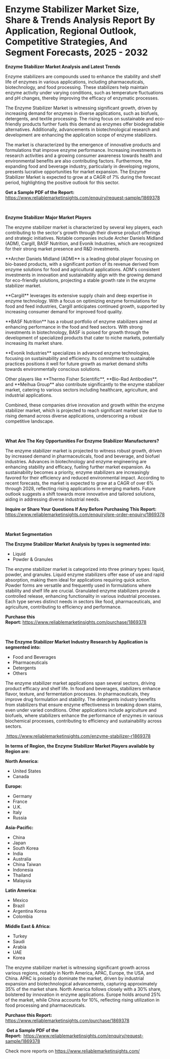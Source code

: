 <p><h1>Enzyme Stabilizer Market Size, Share & Trends Analysis Report By Application, Regional Outlook, Competitive Strategies, And Segment Forecasts, 2025 - 2032</h1></p><p><strong>Enzyme Stabilizer Market Analysis and Latest Trends</strong></p>
<p><p>Enzyme stabilizers are compounds used to enhance the stability and shelf life of enzymes in various applications, including pharmaceuticals, biotechnology, and food processing. These stabilizers help maintain enzyme activity under varying conditions, such as temperature fluctuations and pH changes, thereby improving the efficacy of enzymatic processes.</p><p>The Enzyme Stabilizer Market is witnessing significant growth, driven by increasing demand for enzymes in diverse applications, such as biofuels, detergents, and textile processing. The rising focus on sustainable and eco-friendly products further fuels this demand as enzymes offer biodegradable alternatives. Additionally, advancements in biotechnological research and development are enhancing the application scope of enzyme stabilizers.</p><p>The market is characterized by the emergence of innovative products and formulations that improve enzyme performance. Increasing investments in research activities and a growing consumer awareness towards health and environmental benefits are also contributing factors. Furthermore, the expanding food and beverage industry, particularly in developing regions, presents lucrative opportunities for market expansion. The Enzyme Stabilizer Market is expected to grow at a CAGR of 7% during the forecast period, highlighting the positive outlook for this sector.</p></p>
<p><strong>Get a Sample PDF of the Report:&nbsp;</strong> <a href="https://www.reliablemarketinsights.com/enquiry/request-sample/1869378?utm_campaign=2538&utm_medium=2&utm_source=Github&utm_content=ia&utm_term=31032025&utm_id=enzyme-stabilizer">https://www.reliablemarketinsights.com/enquiry/request-sample/1869378</a></p>
<p>&nbsp;</p>
<p><strong>Enzyme Stabilizer Major Market Players</strong></p>
<p><p>The enzyme stabilizer market is characterized by several key players, each contributing to the sector's growth through their diverse product offerings and strategic initiatives. Notable companies include Archer Daniels Midland (ADM), Cargill, BASF Nutrition, and Evonik Industries, which are recognized for their strong market presence and R&D investments.</p><p>**Archer Daniels Midland (ADM)** is a leading global player focusing on bio-based products, with a significant portion of its revenue derived from enzyme solutions for food and agricultural applications. ADM's consistent investments in innovation and sustainability align with the growing demand for eco-friendly solutions, projecting a stable growth rate in the enzyme stabilizer market.</p><p>**Cargill** leverages its extensive supply chain and deep expertise in enzyme technology. With a focus on optimizing enzyme formulations for food and feed industries, Cargill anticipates continued growth, supported by increasing consumer demand for improved food quality.</p><p>**BASF Nutrition** has a robust portfolio of enzyme stabilizers aimed at enhancing performance in the food and feed sectors. With strong investments in biotechnology, BASF is poised for growth through the development of specialized products that cater to niche markets, potentially increasing its market share.</p><p>**Evonik Industries** specializes in advanced enzyme technologies, focusing on sustainability and efficiency. Its commitment to sustainable practices positions it well for future growth as market demand shifts towards environmentally conscious solutions.</p><p>Other players like **Thermo Fisher Scientific**, **Bio-Rad Antibodies**, and **Meihua Group** also contribute significantly to the enzyme stabilizer market, catering to various sectors including healthcare, agriculture, and industrial applications.</p><p>Combined, these companies drive innovation and growth within the enzyme stabilizer market, which is projected to reach significant market size due to rising demand across diverse applications, underscoring a robust competitive landscape.</p></p>
<p>&nbsp;</p>
<p><strong>What Are The Key Opportunities For Enzyme Stabilizer Manufacturers?</strong></p>
<p><p>The enzyme stabilizer market is projected to witness robust growth, driven by increased demand in pharmaceuticals, food and beverage, and biofuel industries. Advances in biotechnology and enzyme engineering are enhancing stability and efficacy, fueling further market expansion. As sustainability becomes a priority, enzyme stabilizers are increasingly favored for their efficiency and reduced environmental impact. According to recent forecasts, the market is expected to grow at a CAGR of over 6% through 2028, reflecting rising applications in emerging markets. Future outlook suggests a shift towards more innovative and tailored solutions, aiding in addressing diverse industrial needs.</p></p>
<p><strong>Inquire or Share Your Questions If Any Before Purchasing This Report:</strong> <a href="https://www.reliablemarketinsights.com/enquiry/pre-order-enquiry/1869378?utm_campaign=2538&utm_medium=2&utm_source=Github&utm_content=ia&utm_term=31032025&utm_id=enzyme-stabilizer">https://www.reliablemarketinsights.com/enquiry/pre-order-enquiry/1869378</a></p>
<p>&nbsp;</p>
<p><strong>Market Segmentation</strong></p>
<p><strong>The Enzyme Stabilizer Market Analysis by types is segmented into:</strong></p>
<p><ul><li>Liquid</li><li>Powder & Granules</li></ul></p>
<p><p>The enzyme stabilizer market is categorized into three primary types: liquid, powder, and granules. Liquid enzyme stabilizers offer ease of use and rapid absorption, making them ideal for applications requiring quick action. Powder forms are versatile and frequently used in formulations where stability and shelf life are crucial. Granulated enzyme stabilizers provide a controlled release, enhancing functionality in various industrial processes. Each type serves distinct needs in sectors like food, pharmaceuticals, and agriculture, contributing to efficiency and performance.</p></p>
<p><strong>Purchase this Report:&nbsp;</strong><a href="https://www.reliablemarketinsights.com/purchase/1869378?utm_campaign=2538&utm_medium=2&utm_source=Github&utm_content=ia&utm_term=31032025&utm_id=enzyme-stabilizer">https://www.reliablemarketinsights.com/purchase/1869378</a></p>
<p>&nbsp;</p>
<p><strong>The Enzyme Stabilizer Market Industry Research by Application is segmented into:</strong></p>
<p><ul><li>Food and Beverages</li><li>Pharmaceuticals</li><li>Detergents</li><li>Others</li></ul></p>
<p><p>The enzyme stabilizer market applications span several sectors, driving product efficacy and shelf life. In food and beverages, stabilizers enhance flavor, texture, and fermentation processes. In pharmaceuticals, they improve drug formulation and stability. The detergents industry benefits from stabilizers that ensure enzyme effectiveness in breaking down stains, even under varied conditions. Other applications include agriculture and biofuels, where stabilizers enhance the performance of enzymes in various biochemical processes, contributing to efficiency and sustainability across sectors.</p></p>
<p><a href="https://www.reliablemarketinsights.com/enzyme-stabilizer-r1869378?utm_campaign=2538&utm_medium=2&utm_source=Github&utm_content=ia&utm_term=31032025&utm_id=enzyme-stabilizer">&nbsp;https://www.reliablemarketinsights.com/enzyme-stabilizer-r1869378</a></p>
<p><strong>In terms of Region, the Enzyme Stabilizer Market Players available by Region are:</strong></p>
<p>
    <p> <strong> North America: </strong>
        <ul>
            <li>United States</li>
            <li>Canada</li>
        </ul>
        </p> 
    <p> <strong> Europe: </strong>
        <ul>
            <li>Germany</li>
            <li>France</li>
            <li>U.K.</li>
            <li>Italy</li>
            <li>Russia</li>
        </ul>
        </p> 
    <p> <strong> Asia-Pacific: </strong>
        <ul>
            <li>China</li>
            <li>Japan</li>
            <li>South Korea</li>
            <li>India</li>
            <li>Australia</li>
            <li>China Taiwan</li>
            <li>Indonesia</li>
            <li>Thailand</li>
            <li>Malaysia</li>
        </ul>
        </p> 
    <p> <strong> Latin America: </strong>
        <ul>
            <li>Mexico</li>
            <li>Brazil</li>
            <li>Argentina Korea</li>
            <li>Colombia</li>
        </ul>
        </p> 
    <p> <strong> Middle East & Africa: </strong>
        <ul>
            <li>Turkey</li>
            <li>Saudi</li>
            <li>Arabia</li>
            <li>UAE</li>
            <li>Korea</li>
        </ul>
    </p>
    </p>
<p><p>The enzyme stabilizer market is witnessing significant growth across various regions, notably in North America, APAC, Europe, the USA, and China. APAC is poised to dominate the market, driven by industrial expansion and biotechnological advancements, capturing approximately 35% of the market share. North America follows closely with a 30% share, bolstered by innovation in enzyme applications. Europe holds around 25% of the market, while China accounts for 10%, reflecting rising utilization in food processing and pharmaceuticals.</p></p>
<p><strong>Purchase this Report: </strong><a href="https://www.reliablemarketinsights.com/purchase/1869378?utm_campaign=2538&utm_medium=2&utm_source=Github&utm_content=ia&utm_term=31032025&utm_id=enzyme-stabilizer">https://www.reliablemarketinsights.com/purchase/1869378</a></p>
<p>&nbsp;<strong>Get a Sample PDF of the Report:&nbsp;&nbsp;</strong><a href="https://www.reliablemarketinsights.com/enquiry/request-sample/1869378?utm_campaign=2538&utm_medium=2&utm_source=Github&utm_content=ia&utm_term=31032025&utm_id=enzyme-stabilizer">https://www.reliablemarketinsights.com/enquiry/request-sample/1869378</a></p>
<p><strong></strong></p>
<p>Check more reports on <a href="https://www.reliablemarketinsights.com/?utm_campaign=2538&utm_medium=2&utm_source=Github&utm_content=ia&utm_term=31032025&utm_id=enzyme-stabilizer">https://www.reliablemarketinsights.com/</a></p>